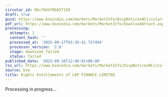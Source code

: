 ```yaml
---
circular_id: 06cf8d470b037158
draft: true
guid: https://www.bseindia.com/markets/MarketInfo/DispNoticesNCirculars.aspx?Noticeid={3C69B6F2-9340-45FA-BE6E-C9488FF55A80}&noticeno=20250916-64&dt=09/16/2025&icount=64&totcount=79&flag=0
pdf_url: https://www.bseindia.com/markets/MarketInfo/DownloadAttach.aspx?id=20250916-64&attachedId=
processing:
  attempts: 1
  content_hash: ''
  processed_at: '2025-09-17T03:35:41.727494'
  processor_version: '2.0'
  stage: download_failed
  status: failed
published_date: '2025-09-16T12:46:01+00:00'
rss_url: https://www.bseindia.com/markets/MarketInfo/DispNoticesNCirculars.aspx?Noticeid={3C69B6F2-9340-45FA-BE6E-C9488FF55A80}&noticeno=20250916-64&dt=09/16/2025&icount=64&totcount=79&flag=0
source: bse
title: Rights Entitlements of LKP FINANCE LIMITED
---
```


Processing in progress...